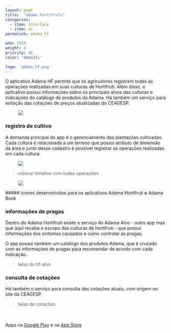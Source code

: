 ```yaml
---
layout: page
title:  "adama hortifruti"
categories:
  - item: interface
  - item: ux
permalink: adama_hf

ano: 2016
weight: 4
priority: 46
color: '#00a351'

logo: 'adama_hf.png'
---
```


O aplicativo Adama HF permite que os agricultores registrem todas as operações realizadas em suas culturas de Hortifruti. Além disso, o aplicativo possui informações sobre os principais alvos das culturas e indicações do catálogo de produtos da Adama. Há também um serviço para exibição das cotações de preços atualizadas do CEAGESP.

<figure><img class="img_small" src="{{ site.baseurl }}/assets/adama_hf/func.png"/></figure>

### registro de cultivo

A demanda principal do app é o gerenciamento das plantações cultivadas. Cada cultura é relacionada a um terreno que possui atributo de dimensão da área e junto desse cadastro é possível registrar as operações realizadas em cada cultura.

<figure><img class="img_small" src="{{ site.baseurl }}/assets/adama_hf/proj_hortifruti.png"/></figure>

> colocar timeline com todas operações

<figure><img class="img_small" src="{{ site.baseurl }}/assets/adama_book/culturas.png"/></figure>
##### ícones desenvolvidos para os aplicativos Adama Hortifruti e Adama Book

### informações de pragas

Dentro do Adama Hortifruti existe o serviço do Adama Alvo - outro app mas que aqui recebe o escopo das culturas de hortifruti - que possui informações dos sintomas causados e como controlar as pragas.

O app possui também um catálogo dos produtos Adama, que é cruzado com as informações de pragas para recomendar de acordo com cada indicação.
> telas do hf-alvo

### consulta de cotações

Há também o serviço para consulta das cotações atuais, com origem no site da CEAGESP.
> telas de cotações

<br><br>
Apps na [Google Play](https://play.google.com/store/apps/details?id=br.com.livetouch.adamahortifruti) e na [App Store](https://itunes.apple.com/br/app/adama-hf/id1171143876?mt=8)
